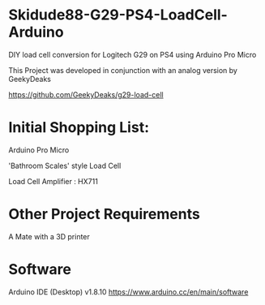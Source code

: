 # Skidude88-G29-PS4-LoadCell-Arduino
DIY load cell conversion for Logitech G29 on PS4 using Arduino Pro Micro

This Project was developed in conjunction with an analog version by GeekyDeaks

https://github.com/GeekyDeaks/g29-load-cell

# Initial Shopping List:

Arduino Pro Micro

'Bathroom Scales' style Load Cell

Load Cell Amplifier : HX711

# Other Project Requirements
A Mate with a 3D printer


# Software
Arduino IDE (Desktop) v1.8.10
https://www.arduino.cc/en/main/software
